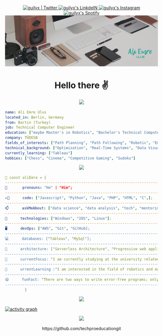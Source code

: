 <p align="center">
<br/>
<a href="https://twitter.com/AliEmreUlus">
  <img alt="guilyx | Twitter" width="50px" src="https://user-images.githubusercontent.com/43545812/144034996-602b144a-16e1-41cc-99e7-c6040b20dcaf.png"/>
</a>
<a href="https://www.linkedin.com/in/ali-emre-ulus-54439210a/?locale=en_US">
  <img alt="guilyx's LinkdeIN" width="50px" src="https://user-images.githubusercontent.com/43545812/144035037-0f415fc7-9f96-4517-a370-ccc6e78a714b.png" />
</a>
<a href="https://www.instagram.com/aliemreulus/">
  <img alt="guilyx's Instagram" width="50px" src="https://user-images.githubusercontent.com/43545812/144035088-0dfb165f-8fe0-4d13-896c-876c29d2b128.png" />
</a>
  <a href="https://open.spotify.com/user/72doc1x8wijkv6j0axft8owhs?si=QF2Xk-8RS8i68Tm4UQYGcg">
  <img alt="guilyx's Spotify" width="50px" src="https://user-images.githubusercontent.com/43545812/144035120-1ad5169b-91c7-4078-bef9-6a82c733f373.png" />
</a> 
          
<img src="https://github.com/AliEmreUlus/aliemreulus/blob/main/banner.JPG?raw=true"/>

<h1 align="center">Hello there ✌️</h1>

<div align="center"><img src="https://github-profile-trophy.vercel.app/?username=AliEmreUlus&theme=flat"/></div>

```yaml
name: Ali Emre Ulus
located_in: Berlin, Germany 
from: Bartin (Turkey)
job: Technical Computer Engineer
education: ["maybe Master's in Robotics", "Bachelor's Technical Computer Engineer and Embedded Systems"]
company: TÜDESB
fields_of_interests: ["Path Planning", "Path Following", "Robotic", "Embedded Systems"]
technical_background: ["Optimization", "Real-Time Systems", "Data Visualization", "Data Analysis"]
currently_learning: ["Tableau"]
hobbies: ["Chess", "Cinema", "Competitive Gaming", "Sudoku"]
```

<div align="center"><img src="https://media3.giphy.com/media/SWoSkN6DxTszqIKEqv/giphy.gif?cid=ecf05e47c2q4vj9iog1mgex8pyheuf2zhr6uiqnqd2scbsx2&rid=giphy.gif&ct=g"></div>

```yaml
💬 const aliEmre = {
---------------------------------------------------------------------------------------------------------------------------------------------------------------
🤵       pronouns: "He" | "Him";
---------------------------------------------------------------------------------------------------------------------------------------------------------------
✍🏻      code: ["Javascript", "Python", "Java", "PHP", "HTML", "C",];
---------------------------------------------------------------------------------------------------------------------------------------------------------------
📫      askMeAbout: ["data science", "data analysis", "tech", "mentoring"];
---------------------------------------------------------------------------------------------------------------------------------------------------------------
📡      technologies: ["Windows", "IOS", "Linux"];
---------------------------------------------------------------------------------------------------------------------------------------------------------------
🖥️      devOps: ["AWS", "Git", "GitHub];
---------------------------------------------------------------------------------------------------------------------------------------------------------------
💻      databases: ["Tableau", "MySql"];
---------------------------------------------------------------------------------------------------------------------------------------------------------------
📐      architecture: ["Serverless Architecture", "Progressive web applications", "Single page applications"];
---------------------------------------------------------------------------------------------------------------------------------------------------------------
🧠      currentFocus: "I am currently studying at the university related to technical computer engineering.";
---------------------------------------------------------------------------------------------------------------------------------------------------------------
🌱      urrentLearning :"I am interested in the field of robotics and machine learning.";
---------------------------------------------------------------------------------------------------------------------------------------------------------------
😄      funFact: "There are two ways to write error-free programs; only the third one works";
---------------------------------------------------------------------------------------------------------------------------------------------------------------
         }
```

<div align="center"><img src="https://media0.giphy.com/media/qgQUggAC3Pfv687qPC/giphy.gif?cid=ecf05e47ilal88pjcw4an3qpvcfk25vxbtp907mhe8dsvs9h&rid=giphy.gif&ct=g"></div>

[![activity graph](https://activity-graph.herokuapp.com/graph?username=AliEmreUlus&custom_title=Ali%20Emre's%20activity%20graph&theme=github-light&hide_border=true)](https://github.com/ashutosh00710/github-readme-activity-graph)

<p align="center">
  <img src="https://guilyx.vercel.app/api/top-played">
</p>
<p align="center">https://github.com/techproeducationgit</p>
